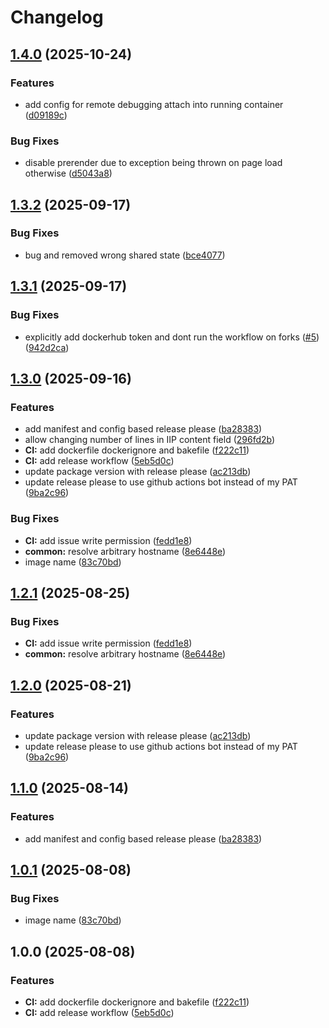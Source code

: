 # Changelog

## [1.4.0](https://github.com/zalf-rpm/mas_blazor_fbp_tool_ui/compare/v1.3.2...v1.4.0) (2025-10-24)


### Features

* add config for remote debugging attach into running container ([d09189c](https://github.com/zalf-rpm/mas_blazor_fbp_tool_ui/commit/d09189c1afca921a01884750aecc017086ea4aa2))


### Bug Fixes

* disable prerender due to exception being thrown on page load otherwise ([d5043a8](https://github.com/zalf-rpm/mas_blazor_fbp_tool_ui/commit/d5043a80267a4d3e913d46de9016d65596c83776))

## [1.3.2](https://github.com/zalf-rpm/mas_blazor_fbp_tool_ui/compare/v1.3.1...v1.3.2) (2025-09-17)


### Bug Fixes

* bug and removed wrong shared state ([bce4077](https://github.com/zalf-rpm/mas_blazor_fbp_tool_ui/commit/bce407708c70fe04553d8b944272c6d3efade831))

## [1.3.1](https://github.com/zalf-rpm/mas_blazor_fbp_tool_ui/compare/v1.3.0...v1.3.1) (2025-09-17)


### Bug Fixes

* explicitly add dockerhub token and dont run the workflow on forks ([#5](https://github.com/zalf-rpm/mas_blazor_fbp_tool_ui/issues/5)) ([942d2ca](https://github.com/zalf-rpm/mas_blazor_fbp_tool_ui/commit/942d2ca066f931867a13c3eb9c3dd10d71e6d7a4))

## [1.3.0](https://github.com/zalf-rpm/mas_blazor_fbp_tool_ui/compare/v1.2.1...v1.3.0) (2025-09-16)


### Features

* add manifest and config based release please ([ba28383](https://github.com/zalf-rpm/mas_blazor_fbp_tool_ui/commit/ba283830f5f4685787effd0bef9739ba6cd59989))
* allow changing number of lines in IIP content field ([296fd2b](https://github.com/zalf-rpm/mas_blazor_fbp_tool_ui/commit/296fd2b9dd825cf6d6188ef904adb67cefb8c0e3))
* **CI:** add dockerfile dockerignore and bakefile ([f222c11](https://github.com/zalf-rpm/mas_blazor_fbp_tool_ui/commit/f222c11c66fe52f5f10410c1a76bd6b9f95772a7))
* **CI:** add release workflow ([5eb5d0c](https://github.com/zalf-rpm/mas_blazor_fbp_tool_ui/commit/5eb5d0c1d33e66a1b72deb65c4f4ecfb14ddb509))
* update package version with release please ([ac213db](https://github.com/zalf-rpm/mas_blazor_fbp_tool_ui/commit/ac213db39cb70e83817288929e37e96d4e45ebe2))
* update release please to use github actions bot instead of my PAT ([9ba2c96](https://github.com/zalf-rpm/mas_blazor_fbp_tool_ui/commit/9ba2c964daa2e24d3b190ee45e856d38567e8334))


### Bug Fixes

* **CI:** add issue write permission ([fedd1e8](https://github.com/zalf-rpm/mas_blazor_fbp_tool_ui/commit/fedd1e83df9bd5b989649227d1c9f8626e517950))
* **common:** resolve arbitrary hostname ([8e6448e](https://github.com/zalf-rpm/mas_blazor_fbp_tool_ui/commit/8e6448e718bea613dbd3e2de1443f55d55814a2f))
* image name ([83c70bd](https://github.com/zalf-rpm/mas_blazor_fbp_tool_ui/commit/83c70bd57c8ac578b63c8e8b2b754e90aac51ed8))

## [1.2.1](https://github.com/DAKISpro/mas_blazor_fbp_tool_ui/compare/v1.2.0...v1.2.1) (2025-08-25)


### Bug Fixes

* **CI:** add issue write permission ([fedd1e8](https://github.com/DAKISpro/mas_blazor_fbp_tool_ui/commit/fedd1e83df9bd5b989649227d1c9f8626e517950))
* **common:** resolve arbitrary hostname ([8e6448e](https://github.com/DAKISpro/mas_blazor_fbp_tool_ui/commit/8e6448e718bea613dbd3e2de1443f55d55814a2f))

## [1.2.0](https://github.com/DAKISpro/mas_blazor_fbp_tool_ui/compare/v1.1.0...v1.2.0) (2025-08-21)


### Features

* update package version with release please ([ac213db](https://github.com/DAKISpro/mas_blazor_fbp_tool_ui/commit/ac213db39cb70e83817288929e37e96d4e45ebe2))
* update release please to use github actions bot instead of my PAT ([9ba2c96](https://github.com/DAKISpro/mas_blazor_fbp_tool_ui/commit/9ba2c964daa2e24d3b190ee45e856d38567e8334))

## [1.1.0](https://github.com/DAKISpro/mas_blazor_fbp_tool_ui/compare/v1.0.1...v1.1.0) (2025-08-14)


### Features

* add manifest and config based release please ([ba28383](https://github.com/DAKISpro/mas_blazor_fbp_tool_ui/commit/ba283830f5f4685787effd0bef9739ba6cd59989))

## [1.0.1](https://github.com/DAKISpro/mas_blazor_fbp_tool_ui/compare/v1.0.0...v1.0.1) (2025-08-08)


### Bug Fixes

* image name ([83c70bd](https://github.com/DAKISpro/mas_blazor_fbp_tool_ui/commit/83c70bd57c8ac578b63c8e8b2b754e90aac51ed8))

## 1.0.0 (2025-08-08)


### Features

* **CI:** add dockerfile dockerignore and bakefile ([f222c11](https://github.com/DAKISpro/mas_blazor_fbp_tool_ui/commit/f222c11c66fe52f5f10410c1a76bd6b9f95772a7))
* **CI:** add release workflow ([5eb5d0c](https://github.com/DAKISpro/mas_blazor_fbp_tool_ui/commit/5eb5d0c1d33e66a1b72deb65c4f4ecfb14ddb509))
